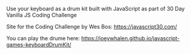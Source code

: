 Use your keyboard as a drum kit built with JavaScript as part of 30 Day Vanilla JS Coding Challenge

Site for the Coding Challenge by Wes Bos: https://javascript30.com/

You can play the drume here:
https://joeywhalen.github.io/javascript-games-keyboardDrumKit/
